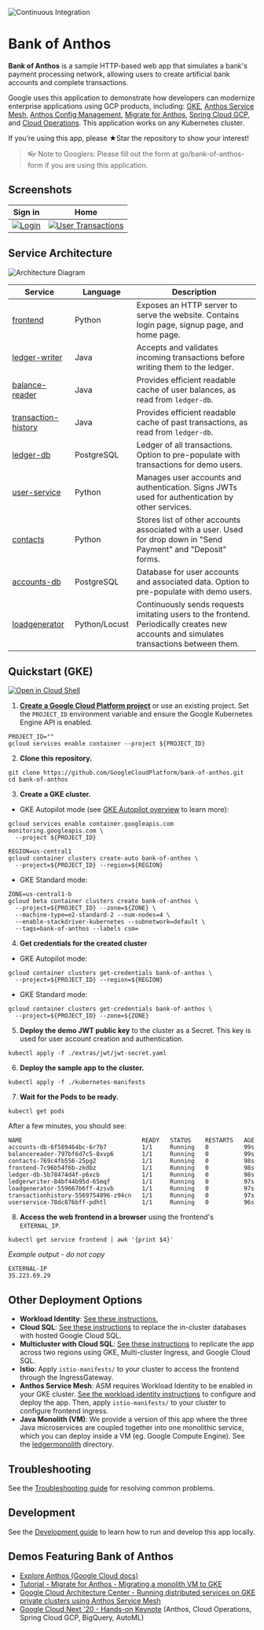 ![Continuous Integration](https://github.com/GoogleCloudPlatform/bank-of-anthos/workflows/Continuous%20Integration%20-%20Master/Release/badge.svg)

# Bank of Anthos

**Bank of Anthos** is a sample HTTP-based web app that simulates a bank's payment processing network, allowing users to create artificial bank accounts and complete transactions.

Google uses this application to demonstrate how developers can modernize enterprise applications using GCP products, including: [GKE](https://cloud.google.com/kubernetes-engine), [Anthos Service Mesh](https://cloud.google.com/anthos/service-mesh), [Anthos Config Management](https://cloud.google.com/anthos/config-management), [Migrate for Anthos](https://cloud.google.com/migrate/anthos), [Spring Cloud GCP](https://spring.io/projects/spring-cloud-gcp), and [Cloud Operations](https://cloud.google.com/products/operations). This application works on any Kubernetes cluster.

If you’re using this app, please ★Star the repository to show your interest!

> 👓 Note to Googlers: Please fill out the form at go/bank-of-anthos-form if you are using this application.

## Screenshots

| Sign in                                                                                                        | Home                                                                                                    |
| ----------------------------------------------------------------------------------------------------------------- | ------------------------------------------------------------------------------------------------------------------ |
| [![Login](./docs/login.png)](./docs/login.png) | [![User Transactions](./docs/transactions.png)](./docs/transactions.png) |


## Service Architecture

![Architecture Diagram](./docs/architecture.png)

| Service                                          | Language      | Description                                                                                                                                  |
| ------------------------------------------------ | ------------- | -------------------------------------------------------------------------------------------------------------------------------------------- |
| [frontend](./src/frontend)                       | Python        | Exposes an HTTP server to serve the website. Contains login page, signup page, and home page.                                                |
| [ledger-writer](./src/ledgerwriter)              | Java          | Accepts and validates incoming transactions before writing them to the ledger.                                                               |
| [balance-reader](./src/balancereader)            | Java          | Provides efficient readable cache of user balances, as read from `ledger-db`.                                                                |
| [transaction-history](./src/transactionhistory)  | Java          | Provides efficient readable cache of past transactions, as read from `ledger-db`.                                                            |
| [ledger-db](./src/ledger-db)                     | PostgreSQL | Ledger of all transactions. Option to pre-populate with transactions for demo users.                                                         |
| [user-service](./src/userservice)                | Python        | Manages user accounts and authentication. Signs JWTs used for authentication by other services.                                              |
| [contacts](./src/contacts)                       | Python        | Stores list of other accounts associated with a user. Used for drop down in "Send Payment" and "Deposit" forms. |
| [accounts-db](./src/accounts-db)                 | PostgreSQL | Database for user accounts and associated data. Option to pre-populate with demo users.                                                      |
| [loadgenerator](./src/loadgenerator)             | Python/Locust | Continuously sends requests imitating users to the frontend. Periodically creates new accounts and simulates transactions between them.      |

## Quickstart (GKE)

[![Open in Cloud Shell](https://gstatic.com/cloudssh/images/open-btn.svg)](https://ssh.cloud.google.com/cloudshell/editor?show=ide&cloudshell_git_repo=https://github.com/GoogleCloudPlatform/bank-of-anthos&cloudshell_workspace=.&cloudshell_tutorial=extras/cloudshell/tutorial.md)


1. **[Create a Google Cloud Platform project](https://cloud.google.com/resource-manager/docs/creating-managing-projects#creating_a_project)** or use an existing project. Set the `PROJECT_ID` environment variable and ensure the Google Kubernetes Engine API is enabled.

```
PROJECT_ID=""
gcloud services enable container --project ${PROJECT_ID}
```

2. **Clone this repository.**

```
git clone https://github.com/GoogleCloudPlatform/bank-of-anthos.git
cd bank-of-anthos
```

3. **Create a GKE cluster.**

- GKE Autopilot mode (see [GKE Autopilot overview](https://cloud.google.com/kubernetes-engine/docs/concepts/autopilot-overview) to learn more):

```
gcloud services enable container.googleapis.com monitoring.googleapis.com \
  --project ${PROJECT_ID}

REGION=us-central1
gcloud container clusters create-auto bank-of-anthos \
  --project=${PROJECT_ID} --region=${REGION}
```

- GKE Standard mode:

```
ZONE=us-central1-b
gcloud beta container clusters create bank-of-anthos \
  --project=${PROJECT_ID} --zone=${ZONE} \
  --machine-type=e2-standard-2 --num-nodes=4 \
  --enable-stackdriver-kubernetes --subnetwork=default \
  --tags=bank-of-anthos --labels csm=
```

4. **Get credentials for the created cluster**

- GKE Autopilot mode:

```
gcloud container clusters get-credentials bank-of-anthos \
  --project=${PROJECT_ID} --region=${REGION}
```

- GKE Standard mode:

```
gcloud container clusters get-credentials bank-of-anthos \
  --project=${PROJECT_ID} --zone=${ZONE}
```

5. **Deploy the demo JWT public key** to the cluster as a Secret. This key is used for user account creation and authentication.

```
kubectl apply -f ./extras/jwt/jwt-secret.yaml
```

6. **Deploy the sample app to the cluster.**

```
kubectl apply -f ./kubernetes-manifests
```

7. **Wait for the Pods to be ready.**

```
kubectl get pods
```

After a few minutes, you should see:

```
NAME                                  READY   STATUS    RESTARTS   AGE
accounts-db-6f589464bc-6r7b7          1/1     Running   0          99s
balancereader-797bf6d7c5-8xvp6        1/1     Running   0          99s
contacts-769c4fb556-25pg2             1/1     Running   0          98s
frontend-7c96b54f6b-zkdbz             1/1     Running   0          98s
ledger-db-5b78474d4f-p6xcb            1/1     Running   0          98s
ledgerwriter-84bf44b95d-65mqf         1/1     Running   0          97s
loadgenerator-559667b6ff-4zsvb        1/1     Running   0          97s
transactionhistory-5569754896-z94cn   1/1     Running   0          97s
userservice-78dc876bff-pdhtl          1/1     Running   0          96s
```

8. **Access the web frontend in a browser** using the frontend's `EXTERNAL_IP`.

```
kubectl get service frontend | awk '{print $4}'
```

*Example output - do not copy*

```
EXTERNAL-IP
35.223.69.29
```

## Other Deployment Options

- **Workload Identity**: [See these instructions.](./docs/workload-identity.md)
- **Cloud SQL**: [See these instructions](./extras/cloudsql) to replace the in-cluster databases with hosted Google Cloud SQL.
- **Multicluster with Cloud SQL**: [See these instructions](./extras/cloudsql-multicluster) to replicate the app across two regions using GKE, Multi-cluster Ingress, and Google Cloud SQL.
- **Istio**: Apply `istio-manifests/` to your cluster to access the frontend through the IngressGateway.
- **Anthos Service Mesh**: ASM requires Workload Identity to be enabled in your GKE cluster. [See the workload identity instructions](./docs/workload-identity.md) to configure and deploy the app. Then, apply `istio-manifests/` to your cluster to configure frontend ingress.
- **Java Monolith (VM)**: We provide a version of this app where the three Java microservices are coupled together into one monolithic service, which you can deploy inside a VM (eg. Google Compute Engine). See the [ledgermonolith](./src/ledgermonolith) directory.

## Troubleshooting

See the [Troubleshooting guide](./docs/troubleshooting.md) for resolving common problems.

## Development

See the [Development guide](./docs/development.md) to learn how to run and develop this app locally.

## Demos Featuring Bank of Anthos
- [Explore Anthos (Google Cloud docs)](https://cloud.google.com/anthos/docs/tutorials/explore-anthos)
- [Tutorial - Migrate for Anthos - Migrating a monolith VM to GKE](https://cloud.google.com/migrate/anthos/docs/migrating-monolith-vm-overview-setup)
- [Google Cloud Architecture Center - Running distributed services on GKE private clusters using Anthos Service Mesh](https://cloud.google.com/architecture/distributed-services-on-gke-private-using-anthos-service-mesh)
- [Google Cloud Next '20 - Hands-on Keynote](https://www.youtube.com/watch?v=7QR1z35h_yc)  (Anthos, Cloud Operations, Spring Cloud GCP, BigQuery, AutoML)
